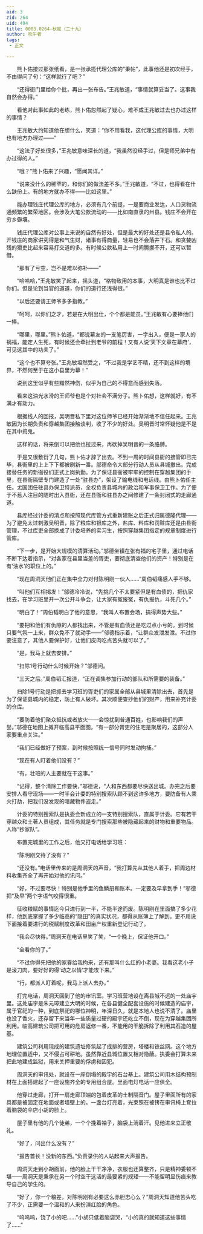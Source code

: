 ```yaml
---
aid: 3
zid: 264
uid: 494
title: 0003.0264-秋赋（二十九）
author: 吹牛者
tags: 
 - 正文

---
```




　　熊卜佑接过那张纸看，是一张承揽代理公库的“秉帖”，此事他还是初次经手，不由得问了句：“这样就行了吧？”

　　“还得衙门里给你个批，再出一张布告。”王兆敏道，“事情就算妥当了。这事我自然会办得。”

　　看他对此事如此的老练，熊卜佑忽然起了疑心，难不成王兆敏过去也办过这样的事情？

　　王兆敏大约知道他在想什么，笑道：“你不用看我，这代理公库的事情，大明也有地方办理过——”

　　“这法子好处很多，”王兆敏意味深长的道，“我虽然没经手过，但是师兄弟中有办过得的人。”

　　“哦？”熊卜佑来了兴趣，“愿闻其详。”

　　“说来没什么的稀罕的，和你们的做法差不多。”王兆敏道，“不过，也得看在什么缺份上。有的地方就办不得——比如这里。”

　　能办理钱庄代理公库的地方，必须有几个前提，一是要商业发达，人口货物流通频繁的繁荣地区。会涉及大笔公款流动的——比如南直隶的州县。钱庄不会开在穷乡僻壤。

　　钱庄代理公库对公事上来说的自然有好处，但是最大的好处还是县令私人的。开钱庄的商家讲究得是和气生财，诸事有得商量，轻易也不会落井下石。和贪婪凶残的猾吏比起来容易打交道的多。有时候公款私用上一时间腾挪不开，还可以暂借。

　　“那有了亏空，岂不是难以弥补——”

　　“哈哈哈，”王兆敏笑了起来，摇头道，“格物致用的本事，大明真是谁也比不过你们。但是论到当官的道道，你们的道行还浅得很。”

　　“以后还要请王师爷多多指教。”

　　“呵呵，以你们之才，若是在大明出仕，个个都是能员。”王兆敏有心要捧他们一捧。

　　“哪里，哪里。”熊卜佑道，“都说幕友的一支笔厉害，一字出入，便是一家人的祸福，能定人生死，有时候还会牵扯到老爷的前程！又有人说‘天下文章在幕府’，可见这其中的功夫了。”

　　“这个也不算夸张。”王兆敏坦然受之，“不过我是学艺不精，还不到这样的境界，不然何至于在这小县里为幕！”

　　说到这里似乎有些黯然神伤，似乎为自己的不得意而感到失落。

　　看来这油光水滑的王师爷也是个对社会不满分子。熊卜佑想，这样就好，有不满才有动力。

　　根据线人的回报，吴明晋私下里对这位师爷已经开始渐渐地不信任起来。王兆敏因为长期负责和穿越集团接触谈判，收了不少的好处。吴明晋时常怀疑他是不是在其中捣鬼。

　　这样的话，将来倒可以把他也拉过来，再砍掉吴明晋的一条胳膊。

　　于是又很敷衍了几句，熊卜佑才辞了出去。不到一周的时间县衙的接管即已完毕，县衙里的上上下下都被刷新一番。邬德命令大部分行动人员从县城撤出。完成接替任务的新衙役们正式上岗执勤。为了保证县衙被牢牢的控制在穿越集团的手里，在县衙隔壁专门建造了一处“驻县办”，架设了输电线和电话线。由熊卜佑任主任。尤国团任驻县办保卫特派员，全权负责县城内的政治和军事保卫工作。为了便于不惹人注目的随时出入县衙，还在县衙和驻县办之间修建了一条封闭式的走廊通道。

　　县库经过计委的清点和按照现代库管方式重新建账之后正式归属德隆代理——为了避免太过刺激吴明晋，除了粮库和银库之外，盐库、料库和罚赃库还是由县衙管理，不过库吏全部换成了计委培养的实习生，按照穿越集团指定的规章制度进行管库。

　　“下一步，是开始大规模的清算活动。”邬德坐镇在张有福的宅子里，通过电话不断下达着指示，“对各家在县里当差的胥吏，要彻底清查他们的资产！特别是在有‘油水’的职位上的。”

　　“现在周洞天他们正在集中全力对付陈明刚一伙人……”周伯韬痛感人手不够。

　　“叫他们互相揭发！”邬德冷冷说，“先挑几个不太要紧但是有血债的，把仇家找去，在学习班里开一次公开斗争会，让大家有冤报冤，有仇报仇，斗死几个。”

　　“明白了！”周伯韬明白了他的意思，“我叫人布置会场，搞得声势大些。”

　　“要把和他们有仇隙的人都找出来，不管是有血债还是吃过点小亏的。到时候只要气氛一上来，群众免不了就动手——”邬德指示着，“让群众发泄发泄。不过你要注意了，其他人要保护好，让他们皮肉吃点苦头就可以了。”

　　“是，我马上就去安排。”

　　“扫除1号行动什么时候开始？”邬德问。

　　“三天之后。”周伯韬汇报道，“正在调集参加行动的部队和所需要的装备。”

　　扫除1号行动是把抓去学习班的胥吏们的家属全部从县城里清除出去，首先是为了保证县城内的稳定，防止有人破坏。其次顺便查抄他们的财产，用来补充计委的仓库。

　　“要防着他们聚众抵抗或者放火——会惊扰到普通百姓，也影响我们的声誉。”邬德在地图上摊开临高县平面图，“有一部分胥吏的住宅是聚居的，这部分人家要重点关注。”

　　“我们已经做好了预案，到时候按照统一信号同时发动拘捕。”

　　“现在有人盯着他们没有？”

　　“有，壮班的人主要就在干这事。”

　　“记得，整个清除工作要快，”邬德说，“人和东西都要尽快送出城。办完之后要安排人看守现场——一时半会计委的特别搜索队顾不到这许多地方，要防备有人乘火打劫，把我们没发现的暗藏物件盗走。”

　　计委的特别搜索队是执委会新成立的一支特别搜索队，直属于计委。它有若干穿越众和土著人员组成，其任务就是专门搜索那些被隐藏起来的财物和重要物品。人称“抄家队”。

　　布置完城里的工作之后，他又打电话给学习班：

　　“陈明刚交待了没有？”

　　“还没有。”电话里传来的是周洞天的声音，“我打算先从其他人着手，把周边材料收集齐全了再开始对他的讯问。”

　　“好，不过要尽快！特别是他手里的鱼鳞册和账本。一定要及早拿到手！”邬德把“及早”两个字语气咬得很重。

　　征收粮赋的事情迄今只进行到一半，不能半途而废。陈明刚在里面搞了多少花样，他到底掌握了多少临高的“隐田”的真实状况，都得从账簿上了解到。更不用说下面接着要进行的税赋制度改革和田亩产权重新登记行动了。

　　“我会尽快得。”周洞天在电话里笑了笑，“一个晚上，保证他开口。”

　　“全看你的了。”

　　“不过你得先把他的家眷给我拘来，还有那叫什么红的小老婆。我看这老小子是滚刀肉，要好好的得‘动之以情’才能攻下来。”

　　“行，都派人盯着呢，我马上派人去办。”

　　打完电话，周洞天回到了他的审讯室。学习班营地设在离县城不远的一处庙宇里。这处庙宇是朱元璋建立大明的时候，在各县健全配套设施的时候建造的庙宇，属于官祀的一种，到底祭祀的哪位神明，年深日久，就是本地人也说不清了。庙里也没了香火，还存留下来当年一些质量过硬的殿宇还屹立不倒，现在为穿越集团所利用。临高建筑公司把可用的危房返修一番，不能用的干脆拆除了利用其石造的屋基。

　　建筑公司利用现成的建筑遗址修筑起了成排的营房，塔楼和铁丝网。这个地方地理位置适中，又不侵占可耕地。虽然靠近县城位置又相对隐蔽。执委会打算未来把此地建成监狱，用来关押重要的俘虏和囚犯。

　　周洞天的审讯处，就设在一座倒塌的殿宇的石台基上。建筑公司用木结构预制材在上面搭建起了一座设施齐全的专用组合屋。里面电灯电话一应俱全。

　　他穿过走廊，打开一扇走廊顶端的包着皮革的土制隔音门。屋子里面所有的家具都是被固定在地面或者墙壁上的。一盏台灯亮着，光束照在被铐在审讯椅上耷拉着脑袋的伞店小胡的脸上。

　　屋子里有他的几个徒弟，一个个挽着袖子，脑袋上淌着汗。见他进来立正敬礼。

　　“好了，问出什么没有？”

　　“报告首长！没新的东西。”负责录供的人站起来大声报告。

　　周洞天走到小胡面前，他的脸上干干净净，衣服也还算整齐，只是精神委顿不堪——周洞天是秉承在另一个时空干这活的最要紧的规矩——不能留明显伤痕来教导自己的学生的。

　　“好了，你一个粮差，对陈明刚有必要这么赤胆忠心么？”周洞天知道他苦头吃了不少，正需要一个温和的人来扮演红脸的角色。

　　“呜呜呜，饶了小的吧……”小胡只低着脑袋哭，“小的真的就知道这些事情了……”


